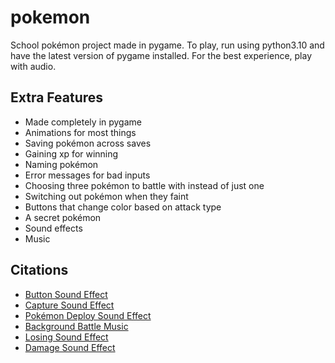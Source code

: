 # pokemon
School pokémon project made in pygame. To play, run using python3.10 and have the latest version of pygame installed. For the best experience, play with audio.

## Extra Features
- Made completely in pygame
- Animations for most things
- Saving pokémon across saves
- Gaining xp for winning
- Naming pokémon
- Error messages for bad inputs
- Choosing three pokémon to battle with instead of just one
- Switching out pokémon when they faint
- Buttons that change color based on attack type
- A secret pokémon
- Sound effects
- Music

## Citations
- [Button Sound Effect](https://www.youtube.com/watch?v=5UHmxWsPNzg)
- [Capture Sound Effect](https://www.youtube.com/watch?v=e7zMbX_0e5o)
- [Pokémon Deploy Sound Effect](https://www.youtube.com/watch?v=WVNDyQlJJXc)
- [Background Battle Music](https://www.youtube.com/watch?v=91tODLXipK4)
- [Losing Sound Effect](https://www.youtube.com/watch?v=bceGNIg-rqI)
- [Damage Sound Effect](https://www.youtube.com/watch?v=ON7KqgdJYK0)
